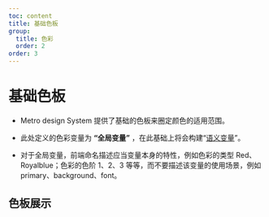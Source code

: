 ```yaml
---
toc: content
title: 基础色板
group:
  title: 色彩
  order: 2
order: 3
---
```


# 基础色板

- Metro design System 提供了基础的色板来圈定颜色的适用范围。

- 此处定义的色彩变量为 **“全局变量”** ，在此基础上将会构建“[语义变量](/basic/semantic-token)”。

- 对于全局变量，前端命名描述应当变量本身的特性，例如色彩的类型 Red、Royalblue；色彩的色阶 1、2、3 等等，而不要描述该变量的使用场景，例如 primary、background、font。

## 色板展示

<code src="./global-token.tsx"></code>
